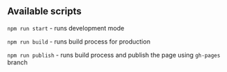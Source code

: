 
## Available scripts

`npm run start` - runs development mode

`npm run build` - runs build process for production

`npm run publish` - runs build process and publish the page using `gh-pages` branch


